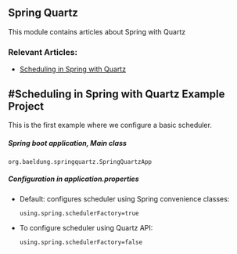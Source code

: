 ## Spring Quartz

This module contains articles about Spring with Quartz

### Relevant Articles: 
- [Scheduling in Spring with Quartz](https://www.baeldung.com/spring-quartz-schedule)
    

## #Scheduling in Spring with Quartz Example Project
This is the first example where we configure a basic scheduler.

##### Spring boot application, Main class


`org.baeldung.springquartz.SpringQuartzApp`

##### Configuration in *application.properties*

  - Default: configures scheduler using Spring convenience classes:

    `using.spring.schedulerFactory=true`
   
  - To configure scheduler using Quartz API: 
  
    `using.spring.schedulerFactory=false`
